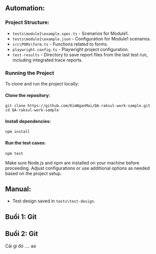 ## Automation:

### Project Structure:
- `tests\module1\example.spec.ts` - Scenarios for Module1.
- `tests\module1\example.json` - Configuration for Module1 scenarios.
- `src\POMs\form.ts` - Functions related to forms.
- `playwright.config.ts` - Playwright project configuration.
- `test-results` - Directory to save report files from the last test run, including integrated trace reports.

### Running the Project
To clone and run the project locally:

#### Clone the repository:

```
git clone https://github.com/KimNganMai/QA-raksul-work-sample.git
cd QA-raksul-work-sample
```

#### Install dependencies:

```
npm install
```

#### Run the test cases:

```
npm test
```

Make sure Node.js and npm are installed on your machine before proceeding. Adjust configurations or use additional options as needed based on the project setup.

## Manual:
- Test design saved in `tests\test-design`.

## Buổi 1: Git
## Buổi 2: Git
Cái gì đó
....
aa